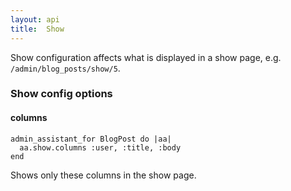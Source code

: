```yaml
---
layout: api
title:  Show
---
```


Show configuration affects what is displayed in a show page, e.g. `/admin/blog_posts/show/5`.

### Show config options

#### columns

    admin_assistant_for BlogPost do |aa|
      aa.show.columns :user, :title, :body
    end

Shows only these columns in the show page.
